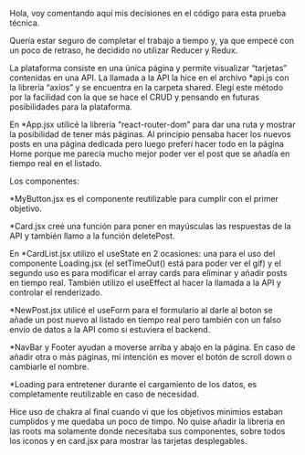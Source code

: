 Hola, voy comentando aquí mis decisiones en el código para esta prueba técnica.

Quería estar seguro de completar el trabajo a tiempo y, ya que empecé con un poco de retraso, he decidido no utilizar Reducer y Redux.

La plataforma consiste en una única página y permite visualizar “tarjetas” contenidas en una API.
La llamada a la API la hice en el archivo \*api.js con la librería “axios” y se encuentra en la carpeta shared. Elegí este método por la facilidad con la que se hace el CRUD y pensando en futuras posibilidades para la plataforma.

En \*App.jsx utilicé la librería “react-router-dom” para dar una ruta y mostrar la posibilidad de tener más páginas. Al principio pensaba hacer los nuevos posts en una página dedicada pero luego preferí hacer todo en la página Home porque me parecía mucho mejor poder ver el post que se añadía en tiempo real en el listado.

Los componentes:

\*MyButton.jsx es el componente reutilizable para cumplir con el primer objetivo.

\*Card.jsx creé una función para poner en mayúsculas las respuestas de la API y también llamo a la función deletePost.

En \*CardList.jsx utilizo el useState en 2 ocasiones: una para el uso del componente Loading.jsx (el setTimeOut() está para poder ver el gif) y el segundo uso es para modificar el array cards para eliminar y añadir posts en tiempo real. También utilizo el useEffect al hacer la llamada a la API y controlar el renderizado.

\*NewPost.jsx utilicé el useForm para el formulario al darle al boton se añade un post nuevo al listado en tiempo real pero también con un falso envío de datos a la API como si estuviera el backend.

\*NavBar y Footer ayudan a moverse arriba y abajo en la página. En caso de añadir otra o más páginas, mi intención es mover el botón de scroll down o cambiarle el nombre.

\*Loading para entretener durante el cargamiento de los datos, es completamente reutilizable en caso de necesidad.

Hice uso de chakra al final cuando vi que los objetivos minimios estaban cumplidos y me quedaba un poco de timpo. No quise añadir la libreria en las roots ma solamente donde necesitaba sus componentes, sobre todos los iconos y en card.jsx para mostrar las tarjetas desplegables.
